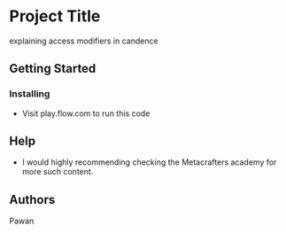# Project Title

explaining access modifiers in candence

## Getting Started

### Installing

* Visit play.flow.com to run this code

## Help

* I would highly recommending checking the Metacrafters academy for more such content. 
## Authors
Pawan
